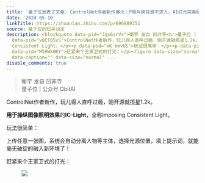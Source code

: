 ```yaml
---
title: '量子位发表了文章: ControlNet作者新作爆火：P照片换背景不求人，AI打光完美融入'
date: '2024-05-10'
linkTitle: https://zhuanlan.zhihu.com/p/696989351
source: 量子位的知乎动态
description: <blockquote data-pid="Jqs6arVx">衡宇 发自 凹非寺<br>量子位 | 公众号 QbitAI</blockquote><p
  data-pid="vQCT05vS">ControlNet作者新作，玩儿得人直呼过瘾，刚开源就揽星1.2k。</p><p data-pid="Uh5N1iHT"><b>用于操纵图像照明效果</b>的<b>IC-Light</b>，全称lmposing
  Consistent Light。</p><p data-pid="xK-kmvUS">玩法很简单：</p><p data-pid="greLRzpB">上传任意一张图，系统会自动分离人物等主体，选择光源位置，填上提示词，就能毫无破绽的融入新环境了！</p><p
  data-pid="M59Wk0RY">赶紧来个王家卫式的打光：</p><figure data-size="normal"><img src="https://pic3.zhimg.com/v2-048021c118ae18f3b3cc0932c51c024e_1440w.jpg"
  data-caption="" data-size="normal" ...
disable_comments: true
---
```

<blockquote data-pid="Jqs6arVx">衡宇 发自 凹非寺<br>量子位 | 公众号 QbitAI</blockquote><p data-pid="vQCT05vS">ControlNet作者新作，玩儿得人直呼过瘾，刚开源就揽星1.2k。</p><p data-pid="Uh5N1iHT"><b>用于操纵图像照明效果</b>的<b>IC-Light</b>，全称lmposing Consistent Light。</p><p data-pid="xK-kmvUS">玩法很简单：</p><p data-pid="greLRzpB">上传任意一张图，系统会自动分离人物等主体，选择光源位置，填上提示词，就能毫无破绽的融入新环境了！</p><p data-pid="M59Wk0RY">赶紧来个王家卫式的打光：</p><figure data-size="normal"><img src="https://pic3.zhimg.com/v2-048021c118ae18f3b3cc0932c51c024e_1440w.jpg" data-caption="" data-size="normal" ...